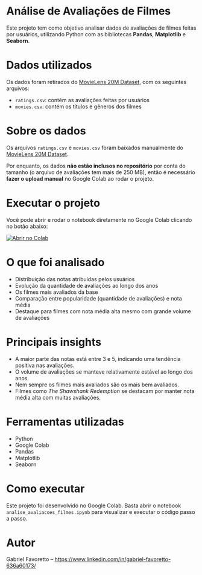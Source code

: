 # Análise de Avaliações de Filmes

Este projeto tem como objetivo analisar dados de avaliações de filmes feitas por usuários, utilizando Python com as bibliotecas **Pandas**, **Matplotlib** e **Seaborn**.

# Dados utilizados

Os dados foram retirados do [MovieLens 20M Dataset](https://grouplens.org/datasets/movielens/), com os seguintes arquivos:

- `ratings.csv`: contém as avaliações feitas por usuários
- `movies.csv`: contém os títulos e gêneros dos filmes

# Sobre os dados

Os arquivos `ratings.csv` e `movies.csv` foram baixados manualmente do [MovieLens 20M Dataset](https://grouplens.org/datasets/movielens/20m/).

Por enquanto, os dados **não estão inclusos no repositório** por conta do tamanho (o arquivo de avaliações tem mais de 250 MB), então é necessário **fazer o upload manual** no Google Colab ao rodar o projeto.

# Executar o projeto

Você pode abrir e rodar o notebook diretamente no Google Colab clicando no botão abaixo:

[![Abrir no Colab](https://colab.research.google.com/assets/colab-badge.svg)](https://colab.research.google.com/github/Gabriel-Favoretto/analise-avaliacoes-filmes/blob/main/An%C3%A1lise_de_Dados_de_Filmes_com_Pandas_(iniciante).ipynb)


# O que foi analisado

- Distribuição das notas atribuídas pelos usuários
- Evolução da quantidade de avaliações ao longo dos anos
- Os filmes mais avaliados da base
- Comparação entre popularidade (quantidade de avaliações) e nota média
- Destaque para filmes com nota média alta mesmo com grande volume de avaliações

# Principais insights

- A maior parte das notas está entre 3 e 5, indicando uma tendência positiva nas avaliações.
- O volume de avaliações se manteve relativamente estável ao longo dos anos.
- Nem sempre os filmes mais avaliados são os mais bem avaliados.
- Filmes como *The Shawshank Redemption* se destacam por manter nota média alta com muitas avaliações.

# Ferramentas utilizadas

- Python
- Google Colab
- Pandas
- Matplotlib
- Seaborn

# Como executar

Este projeto foi desenvolvido no Google Colab. Basta abrir o notebook `analise_avaliacoes_filmes.ipynb` para visualizar e executar o código passo a passo.

# Autor

Gabriel Favoretto – https://www.linkedin.com/in/gabriel-favoretto-636a60173/



